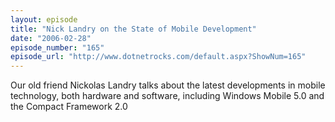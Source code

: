 ```yaml
---
layout: episode
title: "Nick Landry on the State of Mobile Development"
date: "2006-02-28"
episode_number: "165"
episode_url: "http://www.dotnetrocks.com/default.aspx?ShowNum=165"
---
```


Our old friend Nickolas Landry talks about the latest developments in mobile technology, both hardware and software, including Windows Mobile 5.0 and the Compact Framework 2.0
